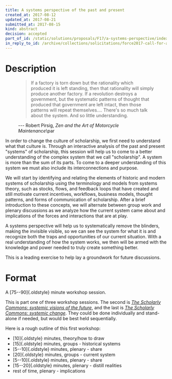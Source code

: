 ```yaml
---
title: A systems perspective of the past and present
created_at: 2017-08-12
updated_at: 2017-08-21
submitted_at: 2017-08-15
kind: abstract
decision: accepted
part_of_id: /static/solutions/proposals/F17/a-systems-perspective/index.*
in_reply_to_id: /archive/collections/solicitations/force2017-call-for-abstracts.warc.gz
---
```


# Description

<figure class="grab bq">

> If a factory is torn down but the rationality which produced it is left
> standing, then that rationality will simply produce another factory. If a
> revolution destroys a government, but the systematic patterns of thought that
> produced that government are left intact, then those patterns will repeat
> themselves.… There's so much talk about the system. And so little
> understanding.

<figcaption>--- Robert Pirsig, <cite>Zen and the Art of Motorcycle Maintenance</cite>\par</figcaption>
</figure>

In order to change the culture of scholarship, we first need to understand what
that culture is. Through an interactive analysis of the past and present
"systems" of scholarship, this session will help us to come to a better
understanding of the complex system that we call "scholarship". A system is
more than the sum of its parts. To come to a deeper understanding of this
system we must also include its interconnections and purpose.

We will start by identifying and relating the elements of historic and modern
systems of scholarship using the terminology and models from systems theory,
such as stocks, flows, and feedback loops that have created and still motivate
current incentives, workflows, business models, thought patterns, and forms of
communication of scholarship. After a brief introduction to these concepts, we
will alternate between group work and plenary discussions as we analyze how the
current system came about and implications of the forces and interactions that
are at play.

A systems perspective will help us to systematically remove the blinders,
making the invisible visible, so we can see the system for what it is and
recognize both the traps and opportunities of our current situation. With a
real understanding of how the system works, we then will be armed with the
knowledge and power needed to truly create something better.

This is a leading exercise to help lay a groundwork for future discussions.

# Format

A [75--90]{.oldstyle} minute workshop session.

This is part one of three workshop sessions. The second is <cite>[The Scholarly
Commons: systemic visions of the future][2]</cite>, and the last is <cite>[The
Scholarly Commons: systemic change][3]</cite>. They could be done individually
and stand-alone if needed, but would be best held sequentially.

Here is a rough outline of this first workshop:

- [10]{.oldstyle} minutes, theory/how to draw
- [15]{.oldstyle} minutes, groups - historical systems
- [5--10]{.oldstyle} minutes, plenary - share
- [20]{.oldstyle} minutes, groups - current system
- [5--10]{.oldstyle} minutes, plenary - share
- [15--20]{.oldstyle} minutes, plenary - distill realities
- rest of time, plenary - implications

[2]: <../2/>
[3]: <../3/>
